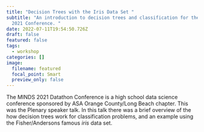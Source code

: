```yaml
---
title: "Decision Trees with the Iris Data Set "
subtitle: "An introduction to decision trees and classification for the MINDS
  2021 Conference. "
date: 2022-07-11T19:54:50.726Z
draft: false
featured: false
tags:
  - workshop
categories: []
image:
  filename: featured
  focal_point: Smart
  preview_only: false
---
```

The MINDS 2021 Datathon Conference is a high school data science conference sponsored by ASA Orange County/Long Beach chapter.  This was the Plenary speaker talk.  In this talk there was a brief overview of the how decision trees work for classification problems, and an example using the Fisher/Andersons famous *iris* data set.